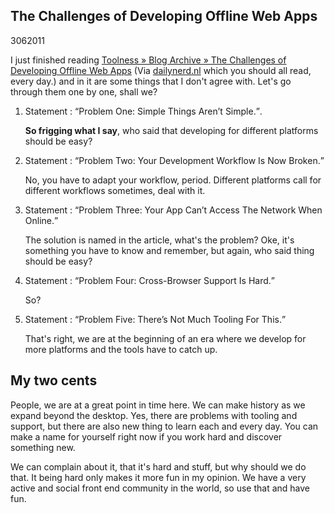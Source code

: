 <article><h1>The Challenges of Developing Offline Web Apps</h1><time><span class="day">30</span><span class="month">6</span><span class="year">2011</span></time><p>I just finished reading <a href="http://www.toolness.com/wp/2011/06/the-challenges-of-developing-offline-web-apps/">Toolness » Blog Archive » The Challenges of Developing Offline Web Apps</a> (Via <a href="http://dailynerd.nl/2011/06/30/367/">dailynerd.nl</a> which you should all read, every day.) and in it are some things that I don't agree with. Let's go through them one by one, shall we?</p><ol><li><p>Statement : <q>Problem One: Simple Things Aren’t Simple.</q>.</p><p><strong>So frigging what I say</strong>, who said that developing for different platforms should be easy?</p></li><li><p>Statement : <q>Problem Two: Your Development Workflow Is Now Broken.</q></p><p>No, you have to adapt your workflow, period. Different platforms call for different workflows sometimes, deal with it.</p></li><li><p>Statement : <q>Problem Three: Your App Can’t Access The Network When Online.</q></p><p>The solution is named in the article, what's the problem? Oke, it's something you have to know and remember, but again, who said thing should be easy?</p></li><li><p>Statement : <q>Problem Four: Cross-Browser Support Is Hard.</q></p><p>So?</p></li><li><p>Statement : <q>Problem Five: There’s Not Much Tooling For This.</q></p><p>That's right, we are at the beginning of an era where we develop for more platforms and the tools have to catch up.</p></li></ol><h2>My two cents</h2><p>People, we are at a great point in time here. We can make history as we expand beyond the desktop. Yes, there are problems with tooling and support, but there are also new thing to learn each and every day. You can make a name for yourself right now if you work hard and discover something new.</p><p>We can complain about it, that it's hard and stuff, but why should we do that. It being hard only makes it more fun in my opinion. We have a very active and social front end community in the world, so use that and have fun.</p></article>